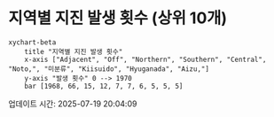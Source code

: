 # 지역별 지진 발생 횟수 (상위 10개)

```mermaid
xychart-beta
    title "지역별 지진 발생 횟수"
    x-axis ["Adjacent", "Off", "Northern", "Southern", "Central", "Noto,", "미분류", "Kiisuido", "Hyuganada", "Aizu,"]
    y-axis "발생 횟수" 0 --> 1970
    bar [1968, 66, 15, 12, 7, 7, 6, 5, 5, 5]
```

업데이트 시간: 2025-07-19 20:04:09
